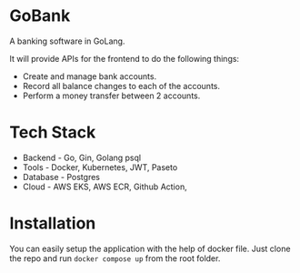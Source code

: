 # GoBank
A banking software in GoLang. 

It will provide APIs for the frontend to do the following things:

- Create and manage bank accounts.
- Record all balance changes to each of the accounts.
- Perform a money transfer between 2 accounts.

# Tech Stack 

- Backend - Go, Gin, Golang psql
- Tools - Docker, Kubernetes, JWT, Paseto
- Database - Postgres
- Cloud - AWS EKS, AWS ECR, Github Action,  

# Installation

You can easily setup the application with the help of docker file. Just clone the repo and run `docker compose up` from the root folder. 

